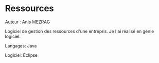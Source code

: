 # Ressources

Auteur : Anis MEZRAG

Logiciel de gestion des ressources d'une entrepris. Je l'ai réalisé en génie logiciel.

Langages: Java

Logiciel: Eclipse
